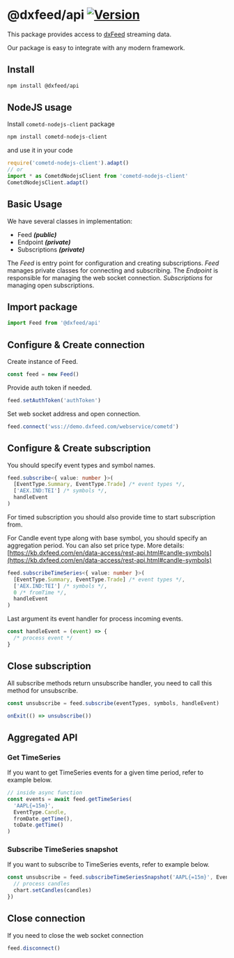 # @dxfeed/api [![Version](https://img.shields.io/npm/v/@dxfeed/api.svg?style=flat-square)](https://www.npmjs.com/package/@dxfeed/api)

This package provides access to [dxFeed](https://www.dxfeed.com/) streaming data.

Our package is easy to integrate with any modern framework.

## Install

```sh
npm install @dxfeed/api
```

## NodeJS usage

Install `cometd-nodejs-client` package

```sh
npm install cometd-nodejs-client
```

and use it in your code

```js
require('cometd-nodejs-client').adapt()
// or
import * as CometdNodejsClient from 'cometd-nodejs-client'
CometdNodejsClient.adapt()
```

## Basic Usage

We have several classes in implementation:

- Feed **_(public)_**
- Endpoint **_(private)_**
- Subscriptions **_(private)_**

The _Feed_ is entry point for configuration and creating subscriptions.
_Feed_ manages private classes for connecting and subscribing.
The _Endpoint_ is responsible for managing the web socket connection.
_Subscriptions_ for managing open subscriptions.

## Import package

```ts
import Feed from '@dxfeed/api'
```

## Configure & Create connection

Create instance of Feed.

```ts
const feed = new Feed()
```

Provide auth token if needed.

```ts
feed.setAuthToken('authToken')
```

Set web socket address and open connection.

```ts
feed.connect('wss://demo.dxfeed.com/webservice/cometd')
```

## Configure & Create subscription

You should specify event types and symbol names.

```ts
feed.subscribe<{ value: number }>(
  [EventType.Summary, EventType.Trade] /* event types */,
  ['AEX.IND:TEI'] /* symbols */,
  handleEvent
)
```

For timed subscription you should also provide time to start subscription from.

For Candle event type along with base symbol, you should specify an aggregation period. You can also set price type. More details: [https://kb.dxfeed.com/en/data-access/rest-api.html#candle-symbols](https://kb.dxfeed.com/en/data-access/rest-api.html#candle-symbols)

```ts
feed.subscribeTimeSeries<{ value: number }>(
  [EventType.Summary, EventType.Trade] /* event types */,
  ['AEX.IND:TEI'] /* symbols */,
  0 /* fromTime */,
  handleEvent
)
```

Last argument its event handler for process incoming events.

```ts
const handleEvent = (event) => {
  /* process event */
}
```

## Close subscription

All subscribe methods return unsubscribe handler, you need to call this method for unsubscribe.

```ts
const unsubscribe = feed.subscribe(eventTypes, symbols, handleEvent)

onExit(() => unsubscribe())
```

## Aggregated API

### Get TimeSeries

If you want to get TimeSeries events for a given time period, refer to example below.

```ts
// inside async function
const events = await feed.getTimeSeries(
  'AAPL{=15m}',
  EventType.Candle,
  fromDate.getTime(),
  toDate.getTime()
)
```

### Subscribe TimeSeries snapshot

If you want to subscribe to TimeSeries events, refer to example below.

```ts
const unsubscribe = feed.subscribeTimeSeriesSnapshot('AAPL{=15m}', EventType.Candle, (candles) => {
  // process candles
  chart.setCandles(candles)
})
```

## Close connection

If you need to close the web socket connection

```ts
feed.disconnect()
```
